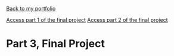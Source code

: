 [Back to my portfolio](/README.md)

[Access part 1 of the final project](/final_project_part1.md)
[Access part 2 of the final project](/final_project_part2.md)


# Part 3, Final Project
